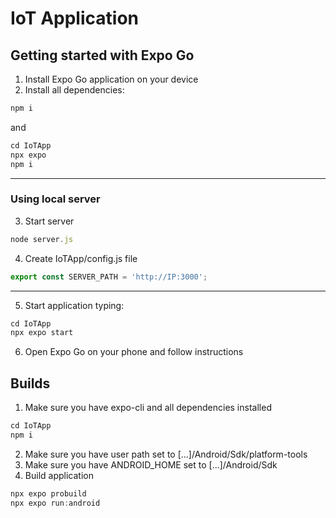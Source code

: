 # IoT Application 

## Getting started with Expo Go
1. Install Expo Go application on your device
2. Install all dependencies:
```js
npm i
```
and 
```js
cd IoTApp
npx expo 
npm i
```
______________________
### Using local server
3. Start server
```js
node server.js
```
4. Create IoTApp/config.js file 
```js
export const SERVER_PATH = 'http://IP:3000';
```
______________________

5. Start application typing:
```js
cd IoTApp
npx expo start
```
6. Open Expo Go on your phone and follow instructions 
   
## Builds
1. Make sure you have expo-cli and all dependencies installed
```js
cd IoTApp
npm i
```
2. Make sure you have user path set to [...]/Android/Sdk/platform-tools
3. Make sure you have ANDROID_HOME set to [...]/Android/Sdk
4. Build application
```js
npx expo probuild
npx expo run:android
```
